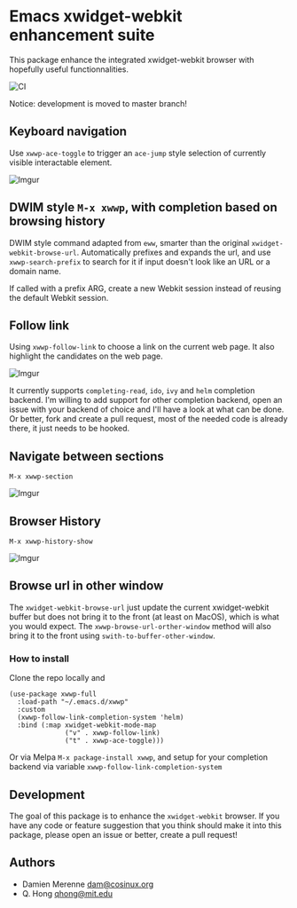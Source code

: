 # Emacs xwidget-webkit enhancement suite

This package enhance the integrated xwidget-webkit browser with hopefully useful
functionnalities.

![CI](https://github.com/canatella/xwwp/workflows/CI/badge.svg?branch=master)

Notice: development is moved to master branch!

## Keyboard navigation

Use `xwwp-ace-toggle` to trigger an `ace-jump` style selection of currently
visible interactable element.

![Imgur](https://imgur.com/kR0QAPA.gif)

## DWIM style `M-x xwwp`, with completion based on browsing history

DWIM style command adapted from `eww`, smarter than the original `xwidget-webkit-browse-url`.
Automatically prefixes and expands the url, and use `xwwp-search-prefix` to search for it
if input doesn't look like an URL or a domain name.

If called with a prefix ARG, create a new Webkit session instead of reusing
the default Webkit session.

## Follow link

Using `xwwp-follow-link` to choose a link on the current web
page. It also highlight the candidates on the web page.

![Imgur](https://i.imgur.com/1KO70FE.gif)

It currently supports `completing-read`, `ido`, `ivy` and `helm` completion
backend. I'm willing to add support for other completion backend, open an issue
with your backend of choice and I'll have a look at what can be done. Or better,
fork and create a pull request, most of the needed code is already there, it
just needs to be hooked.

## Navigate between sections

`M-x xwwp-section`

![Imgur](https://imgur.com/boREIZF.gif)

## Browser History

`M-x xwwp-history-show`

![Imgur](https://imgur.com/Su1xEJr.png)

## Browse url in other window

The `xwidget-webkit-browse-url` just update the current xwidget-webkit buffer
but does not bring it to the front (at least on MacOS), which is what you would
expect. The `xwwp-browse-url-orther-window` method will also bring it to the
front using `swith-to-buffer-other-window`.

### How to install

Clone the repo locally and
```
(use-package xwwp-full
  :load-path "~/.emacs.d/xwwp"
  :custom
  (xwwp-follow-link-completion-system 'helm)
  :bind (:map xwidget-webkit-mode-map
              ("v" . xwwp-follow-link)
              ("t" . xwwp-ace-toggle)))
```

Or via Melpa `M-x package-install xwwp`,
and setup for your completion backend via variable `xwwp-follow-link-completion-system`

## Development

The goal of this package is to enhance the `xwidget-webkit` browser. If you have
any code or feature suggestion that you think should make it into this package,
please open an issue or better, create a pull request!

## Authors

- Damien Merenne <dam@cosinux.org>
- Q. Hong <qhong@mit.edu>
